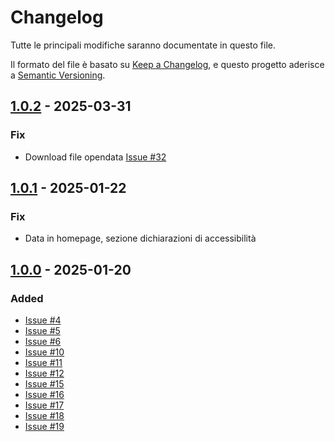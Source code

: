 # Changelog

Tutte le principali modifiche saranno documentate in questo file.

Il formato del file è basato su [Keep a Changelog](https://keepachangelog.com/en/1.1.0/),
e questo progetto aderisce a [Semantic Versioning](https://semver.org/spec/v2.0.0.html).

## [1.0.2](https://github.com/AgID/accessibilita-dashboard/releases/tag/1.0.2) - 2025-03-31

### Fix

- Download file opendata [Issue #32](https://github.com/AgID/accessibilita-monitoraggio/issues/32)

## [1.0.1](https://github.com/AgID/accessibilita-dashboard/releases/tag/1.0.1) - 2025-01-22

### Fix

- Data in homepage, sezione dichiarazioni di accessibilità

## [1.0.0](https://github.com/AgID/accessibilita-dashboard/releases/tag/1.0.0) - 2025-01-20

### Added

- [Issue #4](https://github.com/AgID/accessibilita-monitoraggio/issues/4)
- [Issue #5](https://github.com/AgID/accessibilita-monitoraggio/issues/5)
- [Issue #6](https://github.com/AgID/accessibilita-monitoraggio/issues/6)
- [Issue #10](https://github.com/AgID/accessibilita-monitoraggio/issues/10)
- [Issue #11](https://github.com/AgID/accessibilita-monitoraggio/issues/11)
- [Issue #12](https://github.com/AgID/accessibilita-monitoraggio/issues/12)
- [Issue #15](https://github.com/AgID/accessibilita-monitoraggio/issues/15)
- [Issue #16](https://github.com/AgID/accessibilita-monitoraggio/issues/16)
- [Issue #17](https://github.com/AgID/accessibilita-monitoraggio/issues/17)
- [Issue #18](https://github.com/AgID/accessibilita-monitoraggio/issues/18)
- [Issue #19](https://github.com/AgID/accessibilita-monitoraggio/issues/19)
